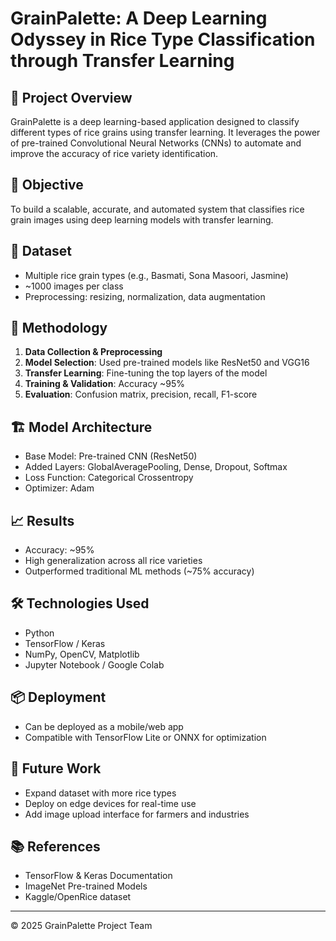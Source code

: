 
# GrainPalette: A Deep Learning Odyssey in Rice Type Classification through Transfer Learning

## 🌾 Project Overview
GrainPalette is a deep learning-based application designed to classify different types of rice grains using transfer learning. It leverages the power of pre-trained Convolutional Neural Networks (CNNs) to automate and improve the accuracy of rice variety identification.

## 🚀 Objective
To build a scalable, accurate, and automated system that classifies rice grain images using deep learning models with transfer learning.

## 📂 Dataset
- Multiple rice grain types (e.g., Basmati, Sona Masoori, Jasmine)
- ~1000 images per class
- Preprocessing: resizing, normalization, data augmentation

## 🧠 Methodology
1. **Data Collection & Preprocessing**
2. **Model Selection**: Used pre-trained models like ResNet50 and VGG16
3. **Transfer Learning**: Fine-tuning the top layers of the model
4. **Training & Validation**: Accuracy ~95%
5. **Evaluation**: Confusion matrix, precision, recall, F1-score

## 🏗️ Model Architecture
- Base Model: Pre-trained CNN (ResNet50)
- Added Layers: GlobalAveragePooling, Dense, Dropout, Softmax
- Loss Function: Categorical Crossentropy
- Optimizer: Adam

## 📈 Results
- Accuracy: ~95%
- High generalization across all rice varieties
- Outperformed traditional ML methods (~75% accuracy)

## 🛠️ Technologies Used
- Python
- TensorFlow / Keras
- NumPy, OpenCV, Matplotlib
- Jupyter Notebook / Google Colab

## 📦 Deployment
- Can be deployed as a mobile/web app
- Compatible with TensorFlow Lite or ONNX for optimization

## 📌 Future Work
- Expand dataset with more rice types
- Deploy on edge devices for real-time use
- Add image upload interface for farmers and industries

## 📚 References
- TensorFlow & Keras Documentation
- ImageNet Pre-trained Models
- Kaggle/OpenRice dataset

---

© 2025 GrainPalette Project Team

